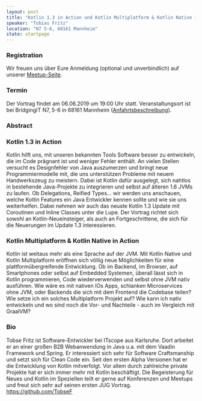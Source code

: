 ```yaml
---
layout: post
title: "Kotlin 1.3 in Action und Kotlin Multiplatform & Kotlin Native in Action"
speaker: "Tobias Fritz"
location: "N7 5-6, 68161 Mannheim"
state: startpage
---
```


### Registration

Wir freuen uns über Eure Anmeldung (optional und unverbindlich) auf unserer [Meetup-Seite](https://www.meetup.com/de-DE/mannheim-java-usergroup/events/260763702/).

### Termin

Der Vortrag findet am 06.06.2019 um 19:00 Uhr statt. Veranstaltungsort ist bei BridgingIT N7, 5-6 in 68161 Mannheim  ([Anfahrtsbeschreibung](https://www.bridging-it.de/media/anfahrtsbeschreibungen/wegbeschreibung-mannheim.pdf)).
### Abstract

### Kotlin 1.3 in Action

Kotlin hilft uns, mit unseren bekannten Tools Software besser zu entwickeln, die im Code prägnant ist und weniger Fehler enthält. An vielen Stellen versucht es Designfehler von Java auszumerzen und bringt neue Programmiermodelle mit, die uns unterstützen Probleme mit neuem Handwerkszeug zu meistern. Dabei ist Kotlin dafür ausgelegt, sich nahtlos in bestehende Java-Projekte zu integrieren und selbst auf älteren 1.6 JVMs zu laufen. Ob Delegations, Reified Types... wir werden uns anschauen, welche Kotlin Features ein Java Entwickler kennen sollte und wie sie uns weiterhelfen. Dabei nehmen wir auch das neuste Kotlin 1.3 Update mit Coroutinen und Inline Classes unter die Lupe.
Der Vortrag richtet sich sowohl an Kotlin-Neueinsteiger, als auch an Fortgeschrittene, die sich für die Neuerungen im Update 1.3 interessieren.
 
### Kotlin Multiplatform & Kotlin Native in Action

Kotlin ist weitaus mehr als eine Sprache auf der JVM. Mit Kotlin Native und Kotlin Multiplatform eröffnen sich völlig neue Möglichkeiten für eine plattformübergreifende Entwicklung. Ob im Backend, im Browser, auf Smartphones oder selbst auf Embedded Systemen, überall lässt sich in Kotlin programmieren, Code wiederverwenden und selbst ohne JVM nativ ausführen. Wie wäre es mit nativen IOs Apps, schlanken Microservices ohne JVM, oder Backends die sich mit dem Frontend die Codebase teilen? Wie setze ich ein solches Multiplatform Projekt auf? Wie kann ich nativ entwickeln und wo sind noch die Vor- und Nachteile - auch im Vergleich mit GraalVM?

### Bio
Tobse Fritz ist Software-Entwickler bei ITscope aus Karlsruhe. Dort arbeitet er an einer großen B2B Webanwendung in Java u.a. mit dem Vaadin Framework und Spring. Er interessiert sich sehr für Software Craftsmanship und setzt sich für Clean Code ein. Seit den ersten Alpha Versionen hat er die Entwicklung von Kotlin mitverfolgt. Vor allem durch zahlreiche private Projekte hat er sich immer mehr mit Kotlin beschäftigt. Die Begeisterung für Neues und Kotlin im Speziellen teilt er gerne auf Konferenzen und Meetups und freut sich sehr auf seinen ersten JUG Vortrag.
https://github.com/TobseF
